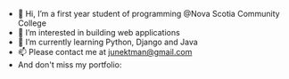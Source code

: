 

- 👋 Hi, I’m a first year student of programming @Nova Scotia Community College
- 👀 I’m interested in building web applications 
- 🌱 I’m currently learning Python, Django and Java
- 📫 Please contact me at junektman@gmail.com
- And don't miss my portfolio:  


